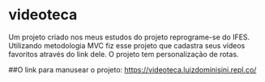 # videoteca
Um projeto criado nos meus estudos do projeto reprograme-se do IFES.
Utilizando metodologia MVC fiz esse projeto que cadastra seus vídeos favoritos através do link dele.
O projeto tem personalização de rotas.

##O link para manusear o projeto:
https://videoteca.luizdominisini.repl.co/
